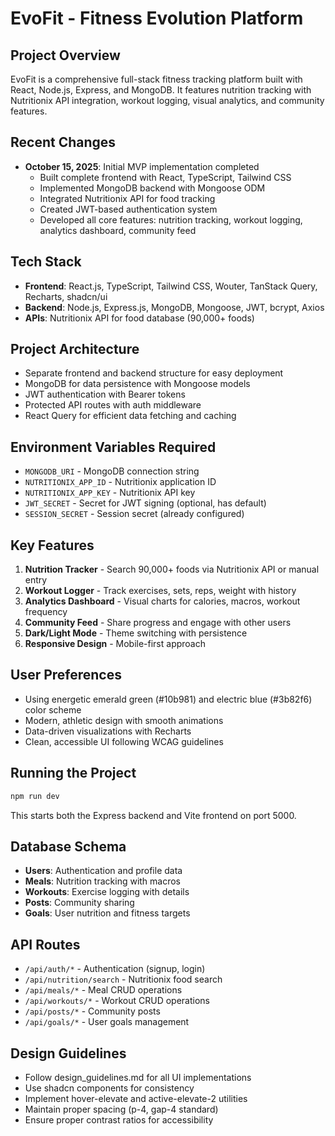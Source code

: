 # EvoFit - Fitness Evolution Platform

## Project Overview
EvoFit is a comprehensive full-stack fitness tracking platform built with React, Node.js, Express, and MongoDB. It features nutrition tracking with Nutritionix API integration, workout logging, visual analytics, and community features.

## Recent Changes
- **October 15, 2025**: Initial MVP implementation completed
  - Built complete frontend with React, TypeScript, Tailwind CSS
  - Implemented MongoDB backend with Mongoose ODM
  - Integrated Nutritionix API for food tracking
  - Created JWT-based authentication system
  - Developed all core features: nutrition tracking, workout logging, analytics dashboard, community feed

## Tech Stack
- **Frontend**: React.js, TypeScript, Tailwind CSS, Wouter, TanStack Query, Recharts, shadcn/ui
- **Backend**: Node.js, Express.js, MongoDB, Mongoose, JWT, bcrypt, Axios
- **APIs**: Nutritionix API for food database (90,000+ foods)

## Project Architecture
- Separate frontend and backend structure for easy deployment
- MongoDB for data persistence with Mongoose models
- JWT authentication with Bearer tokens
- Protected API routes with auth middleware
- React Query for efficient data fetching and caching

## Environment Variables Required
- `MONGODB_URI` - MongoDB connection string
- `NUTRITIONIX_APP_ID` - Nutritionix application ID
- `NUTRITIONIX_APP_KEY` - Nutritionix API key
- `JWT_SECRET` - Secret for JWT signing (optional, has default)
- `SESSION_SECRET` - Session secret (already configured)

## Key Features
1. **Nutrition Tracker** - Search 90,000+ foods via Nutritionix API or manual entry
2. **Workout Logger** - Track exercises, sets, reps, weight with history
3. **Analytics Dashboard** - Visual charts for calories, macros, workout frequency
4. **Community Feed** - Share progress and engage with other users
5. **Dark/Light Mode** - Theme switching with persistence
6. **Responsive Design** - Mobile-first approach

## User Preferences
- Using energetic emerald green (#10b981) and electric blue (#3b82f6) color scheme
- Modern, athletic design with smooth animations
- Data-driven visualizations with Recharts
- Clean, accessible UI following WCAG guidelines

## Running the Project
```bash
npm run dev
```
This starts both the Express backend and Vite frontend on port 5000.

## Database Schema
- **Users**: Authentication and profile data
- **Meals**: Nutrition tracking with macros
- **Workouts**: Exercise logging with details
- **Posts**: Community sharing
- **Goals**: User nutrition and fitness targets

## API Routes
- `/api/auth/*` - Authentication (signup, login)
- `/api/nutrition/search` - Nutritionix food search
- `/api/meals/*` - Meal CRUD operations
- `/api/workouts/*` - Workout CRUD operations
- `/api/posts/*` - Community posts
- `/api/goals/*` - User goals management

## Design Guidelines
- Follow design_guidelines.md for all UI implementations
- Use shadcn components for consistency
- Implement hover-elevate and active-elevate-2 utilities
- Maintain proper spacing (p-4, gap-4 standard)
- Ensure proper contrast ratios for accessibility
